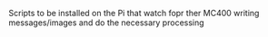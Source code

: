 Scripts to be installed on the Pi that watch fopr ther MC400 writing messages/images and do the necessary processing

